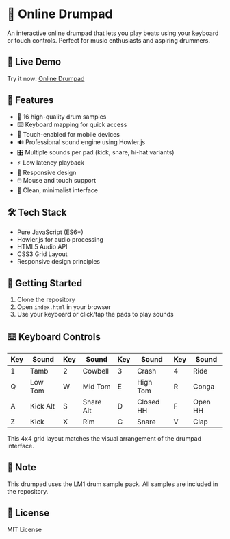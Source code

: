 # 🥁 Online Drumpad

An interactive online drumpad that lets you play beats using your keyboard or touch controls. Perfect for music enthusiasts and aspiring drummers.</p>

## 🔗 Live Demo

Try it now: [Online Drumpad](https://pan-danio.github.io/drumpad/)

## 🎯 Features

- 🎵 16 high-quality drum samples
- ⌨️ Keyboard mapping for quick access
- 📱 Touch-enabled for mobile devices
- 🔊 Professional sound engine using Howler.js
- 🎛️ Multiple sounds per pad (kick, snare, hi-hat variants)
- ⚡ Low latency playback
- 📱 Responsive design
- 🖱️ Mouse and touch support
- 🎨 Clean, minimalist interface

## 🛠️ Tech Stack

- Pure JavaScript (ES6+)
- Howler.js for audio processing
- HTML5 Audio API
- CSS3 Grid Layout
- Responsive design principles

## 🚀 Getting Started

1. Clone the repository
2. Open `index.html` in your browser
3. Use your keyboard or click/tap the pads to play sounds

## ⌨️ Keyboard Controls

| Key | Sound     | Key | Sound     | Key | Sound      | Key | Sound    |
|-----|-----------|-----|-----------|-----|------------|-----|----------|
| 1   | Tamb      | 2   | Cowbell   | 3   | Crash     | 4   | Ride     |
| Q   | Low Tom   | W   | Mid Tom   | E   | High Tom  | R   | Conga    |
| A   | Kick Alt  | S   | Snare Alt | D   | Closed HH | F   | Open HH  |
| Z   | Kick      | X   | Rim       | C   | Snare     | V   | Clap     |

This 4x4 grid layout matches the visual arrangement of the drumpad interface.

## 📝 Note

This drumpad uses the LM1 drum sample pack. All samples are included in the repository.

## 📄 License

MIT License
